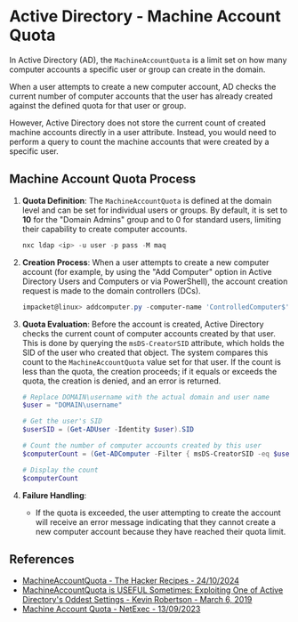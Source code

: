 # Active Directory - Machine Account Quota

In Active Directory (AD), the `MachineAccountQuota` is a limit set on how many computer accounts a specific user or group can create in the domain. 

When a user attempts to create a new computer account, AD checks the current number of computer accounts that the user has already created against the defined quota for that user or group. 

However, Active Directory does not store the current count of created machine accounts directly in a user attribute. Instead, you would need to perform a query to count the machine accounts that were created by a specific user.


## Machine Account Quota Process

1. **Quota Definition**: The `MachineAccountQuota` is defined at the domain level and can be set for individual users or groups. By default, it is set to **10** for the "Domain Admins" group and to 0 for standard users, limiting their capability to create computer accounts.

    ```powershell
    nxc ldap <ip> -u user -p pass -M maq
    ```

2. **Creation Process**: When a user attempts to create a new computer account (for example, by using the "Add Computer" option in Active Directory Users and Computers or via PowerShell), the account creation request is made to the domain controllers (DCs).

    ```powershell
    impacket@linux> addcomputer.py -computer-name 'ControlledComputer$' -computer-pass 'ComputerPassword' -dc-host DC01 -domain-netbios domain 'domain.local/user1:complexpassword'
    ```

3. **Quota Evaluation**: Before the account is created, Active Directory checks the current count of computer accounts created by that user. This is done by querying the `msDS-CreatorSID` attribute, which holds the SID of the user who created that object. 
The system compares this count to the `MachineAccountQuota` value set for that user. If the count is less than the quota, the creation proceeds; if it equals or exceeds the quota, the creation is denied, and an error is returned.

    ```powershell
    # Replace DOMAIN\username with the actual domain and user name
    $user = "DOMAIN\username"

    # Get the user's SID
    $userSID = (Get-ADUser -Identity $user).SID

    # Count the number of computer accounts created by this user
    $computerCount = (Get-ADComputer -Filter { msDS-CreatorSID -eq $userSID }).Count

    # Display the count
    $computerCount
    ```

4. **Failure Handling**:
    - If the quota is exceeded, the user attempting to create the account will receive an error message indicating that they cannot create a new computer account because they have reached their quota limit.


## References

* [MachineAccountQuota - The Hacker Recipes - 24/10/2024](https://www.thehacker.recipes/ad/movement/builtins/machineaccountquota)
* [MachineAccountQuota is USEFUL Sometimes: Exploiting One of Active Directory's Oddest Settings - Kevin Robertson - March 6, 2019](https://www.netspi.com/blog/technical-blog/network-penetration-testing/machineaccountquota-is-useful-sometimes/)
* [Machine Account Quota - NetExec - 13/09/2023](https://www.netexec.wiki/ldap-protocol/machine-account-quota)